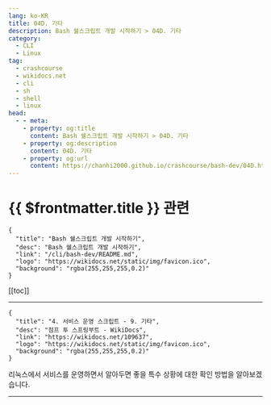 ```yaml
---
lang: ko-KR
title: 04D. 기타
description: Bash 쉘스크립트 개발 시작하기 > 04D. 기타
category:
  - CLI
  - Linux
tag: 
  - crashcourse
  - wikidocs.net
  - cli
  - sh
  - shell
  - linux
head:
  - - meta:
    - property: og:title
      content: Bash 쉘스크립트 개발 시작하기 > 04D. 기타
    - property: og:description
      content: 04D. 기타
    - property: og:url
      content: https://chanhi2000.github.io/crashcourse/bash-dev/04D.html
---
```


# {{ $frontmatter.title }} 관련

```component VPCard
{
  "title": "Bash 쉘스크립트 개발 시작하기",
  "desc": "Bash 쉘스크립트 개발 시작하기",
  "link": "/cli/bash-dev/README.md",
  "logo": "https://wikidocs.net/static/img/favicon.ico",
  "background": "rgba(255,255,255,0.2)"
}
```

[[toc]]

---

```component VPCard
{
  "title": "4. 서비스 운영 스크립트 - 9. 기타",
  "desc": "점프 투 스프링부트 - WikiDocs",
  "link": "https://wikidocs.net/109637",
  "logo": "https://wikidocs.net/static/img/favicon.ico",
  "background": "rgba(255,255,255,0.2)"
}
```

리눅스에서 서비스를 운영하면서 알아두면 좋을 특수 상황에 대한 확인 방법을 알아보겠습니다.

<!-- TODO: 작성 -->

---

<TagLinks />